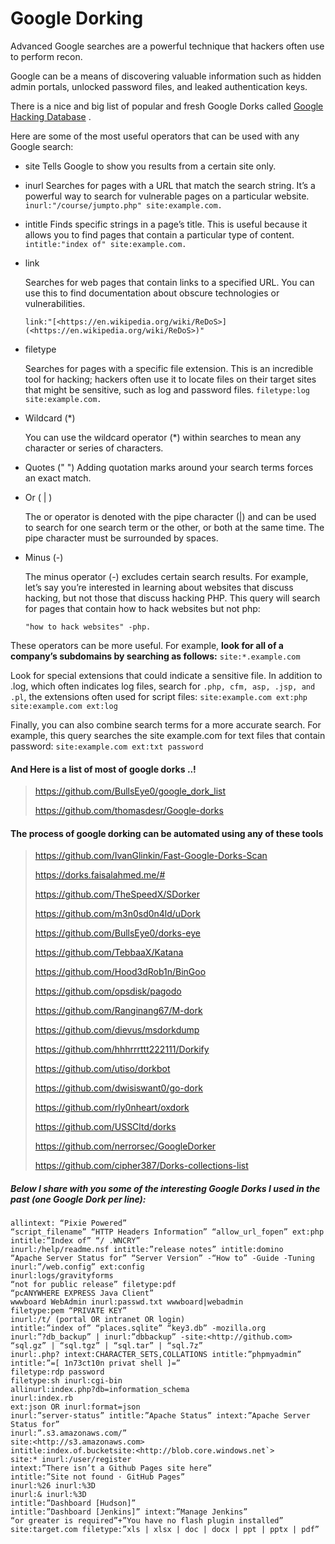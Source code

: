 # Google **Dorking**

Advanced Google searches are a powerful technique that hackers often use to perform recon.

Google can be a means of discovering valuable information such as hidden admin portals, unlocked password files, and leaked authentication keys.

There is a nice and big list of popular and fresh Google Dorks called [Google Hacking Database](https://www.exploit-db.com/google-hacking-database) .

Here are some of the most useful operators that can be used with any Google search:

- site Tells Google to show you results from a certain site only.

- inurl Searches for pages with a URL that match the search string. It’s a powerful way to search for vulnerable pages on a particular website. `inurl:"/course/jumpto.php" site:example.com.`

- intitle Finds specific strings in a page’s title. This is useful because it allows you to find pages that contain a particular type of content. `intitle:"index of" site:example.com.`

- link

    Searches for web pages that contain links to a specified URL. You can use this to find documentation about obscure technologies or vulnerabilities.

    `link:"[<https://en.wikipedia.org/wiki/ReDoS>](<https://en.wikipedia.org/wiki/ReDoS>)"`

- filetype

    Searches for pages with a specific file extension. This is an incredible tool for hacking; hackers often use it to locate files on their target sites that might be sensitive, such as log and password files. `filetype:log site:example.com.`

- Wildcard (*)

    You can use the wildcard operator (*) within searches to mean any character or series of characters.

- Quotes (" ") Adding quotation marks around your search terms forces an exact match.

- Or ( | )

    The or operator is denoted with the pipe character (|) and can be used to search for one search term or the other, or both at the same time. The pipe character must be surrounded by spaces.

- Minus (-)

    The minus operator (-) excludes certain search results. For example, let’s say you’re interested in learning about websites that discuss hacking, but not those that discuss hacking PHP. This query will search for pages that contain how to hack websites but not php:

    `"how to hack websites" -php.`

These operators can be more useful. For example, **look for all of a company’s subdomains by searching as follows:**  `site:*.example.com`

Look for special extensions that could indicate a sensitive file. In addition to .log, which often indicates log files, search for `.php, cfm, asp, .jsp, and .pl`, the extensions often used for script files: `site:example.com ext:php` `site:example.com ext:log`

Finally, you can also combine search terms for a more accurate search. For example, this query searches the site example.com for text files that contain password: `site:example.com ext:txt password`

#### **And Here is a list of most of google dorks ..!**

> https://github.com/BullsEye0/google_dork_list
>
> https://github.com/thomasdesr/Google-dorks

#### **The process of google dorking can be automated using any of these tools**

> https://github.com/IvanGlinkin/Fast-Google-Dorks-Scan
>
> https://dorks.faisalahmed.me/#
>
> https://github.com/TheSpeedX/SDorker
>
> https://github.com/m3n0sd0n4ld/uDork
>
> https://github.com/BullsEye0/dorks-eye
>
> https://github.com/TebbaaX/Katana
>
> https://github.com/Hood3dRob1n/BinGoo
>
> https://github.com/opsdisk/pagodo
>
> https://github.com/Ranginang67/M-dork
>
> https://github.com/dievus/msdorkdump
>
> https://github.com/hhhrrrttt222111/Dorkify
>
> https://github.com/utiso/dorkbot
>
> https://github.com/dwisiswant0/go-dork
>
> https://github.com/rly0nheart/oxdork
>
> https://github.com/USSCltd/dorks
>
> https://github.com/nerrorsec/GoogleDorker
>
> https://github.com/cipher387/Dorks-collections-list

##### Below I share with you some of the interesting Google Dorks I used in the past (one Google Dork per line):

```
allintext: “Pixie Powered”
“script_filename” “HTTP Headers Information” “allow_url_fopen” ext:php
intitle:”Index of” “/ .WNCRY”
inurl:/help/readme.nsf intitle:”release notes” intitle:domino
“Apache Server Status for” “Server Version” -“How to” -Guide -Tuning
inurl:”/web.config” ext:config
inurl:logs/gravityforms
“not for public release” filetype:pdf
“pcANYWHERE EXPRESS Java Client”
wwwboard WebAdmin inurl:passwd.txt wwwboard|webadmin
filetype:pem “PRIVATE KEY”
inurl:/t/ (portal OR intranet OR login)
intitle:”index of” “places.sqlite” “key3.db” -mozilla.org
inurl:”?db_backup” | inurl:”dbbackup” -site:<http://github.com>  “sql.gz” | “sql.tgz” | “sql.tar” | “sql.7z”
inurl:.php? intext:CHARACTER_SETS,COLLATIONS intitle:”phpmyadmin”
intitle:”=[ 1n73ct10n privat shell ]=”
filetype:rdp password
filetype:sh inurl:cgi-bin
allinurl:index.php?db=information_schema
inurl:index.rb
ext:json OR inurl:format=json
inurl:”server-status” intitle:”Apache Status” intext:”Apache Server Status for”
inurl:”.s3.amazonaws.com/”
site:<http://s3.amazonaws.com>  
intitle:index.of.bucketsite:<http://blob.core.windows.net`>
site:* inurl:/user/register
intext:”There isn’t a Github Pages site here”
intitle:”Site not found · GitHub Pages”
inurl:%26 inurl:%3D
inurl:& inurl:%3D
intitle:”Dashboard [Hudson]”
intitle:”Dashboard [Jenkins]” intext:”Manage Jenkins”
“or greater is required”+”You have no flash plugin installed”
site:target.com filetype:”xls | xlsx | doc | docx | ppt | pptx | pdf”
```
